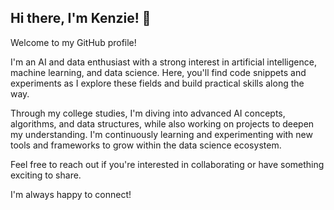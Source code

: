 ## Hi there, I'm Kenzie! 👋

Welcome to my GitHub profile!

I'm an AI and data enthusiast with a strong interest in artificial intelligence, machine learning, and data science. Here, you'll find code snippets and experiments as I explore these fields and build practical skills along the way.

Through my college studies, I'm diving into advanced AI concepts, algorithms, and data structures, while also working on projects to deepen my understanding. I'm continuously learning and experimenting with new tools and frameworks to grow within the data science ecosystem.

Feel free to reach out if you're interested in collaborating or have something exciting to share.

I'm always happy to connect!

